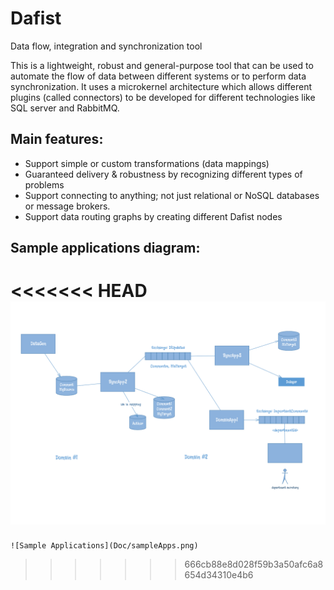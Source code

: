 # Dafist
Data flow, integration and synchronization tool

This is a lightweight, robust and general-purpose tool that can be used to automate the flow of data between different systems or to perform data synchronization. It uses a microkernel architecture which allows different plugins (called connectors) to be developed for different technologies like SQL server and RabbitMQ. 

## Main features:
* Support simple or custom transformations (data mappings)
* Guaranteed delivery & robustness by recognizing different types of problems
* Support connecting to anything; not just relational or NoSQL databases or message brokers.
* Support data routing graphs by creating different Dafist nodes

## Sample applications diagram:
<<<<<<< HEAD
    ![Sample Applications](sampleApps.png)
=======
    ![Sample Applications](Doc/sampleApps.png)
>>>>>>> 666cb88e8d028f59b3a50afc6a8654d34310e4b6
